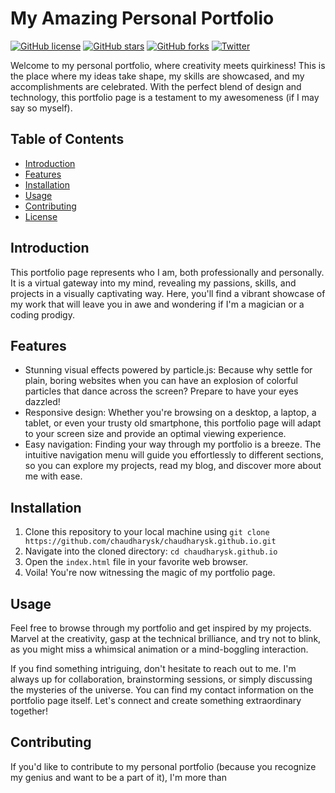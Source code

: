 # My Amazing Personal Portfolio

[![GitHub license](https://img.shields.io/badge/license-MIT-blue.svg)](https://github.com/chaudharysk/chaudharysk.github.io/blob/master/LICENSE)
[![GitHub stars](https://img.shields.io/github/stars/chaudharysk/chaudharysk.github.io.svg)](https://github.com/chaudharysk/chaudharysk.github.io/stargazers)
[![GitHub forks](https://img.shields.io/github/forks/chaudharysk/chaudharysk.github.io.svg)](https://github.com/chaudharysk/chaudharysk.github.io/network)
[![Twitter](https://img.shields.io/twitter/url/https/github.com/chaudharysk/chaudharysk.github.io.svg?style=social)](https://twitter.com/intent/tweet?text=Check%20out%20this%20awesome%20personal%20portfolio%20by%20@chaudharysk)

Welcome to my personal portfolio, where creativity meets quirkiness! This is the place where my ideas take shape, my skills are showcased, and my accomplishments are celebrated. With the perfect blend of design and technology, this portfolio page is a testament to my awesomeness (if I may say so myself).

## Table of Contents

- [Introduction](#introduction)
- [Features](#features)
- [Installation](#installation)
- [Usage](#usage)
- [Contributing](#contributing)
- [License](#license)

## Introduction

This portfolio page represents who I am, both professionally and personally. It is a virtual gateway into my mind, revealing my passions, skills, and projects in a visually captivating way. Here, you'll find a vibrant showcase of my work that will leave you in awe and wondering if I'm a magician or a coding prodigy.

## Features

- Stunning visual effects powered by particle.js: Because why settle for plain, boring websites when you can have an explosion of colorful particles that dance across the screen? Prepare to have your eyes dazzled!
- Responsive design: Whether you're browsing on a desktop, a laptop, a tablet, or even your trusty old smartphone, this portfolio page will adapt to your screen size and provide an optimal viewing experience.
- Easy navigation: Finding your way through my portfolio is a breeze. The intuitive navigation menu will guide you effortlessly to different sections, so you can explore my projects, read my blog, and discover more about me with ease.

## Installation

1. Clone this repository to your local machine using `git clone https://github.com/chaudharysk/chaudharysk.github.io.git`
2. Navigate into the cloned directory: `cd chaudharysk.github.io`
3. Open the `index.html` file in your favorite web browser.
4. Voila! You're now witnessing the magic of my portfolio page.

## Usage

Feel free to browse through my portfolio and get inspired by my projects. Marvel at the creativity, gasp at the technical brilliance, and try not to blink, as you might miss a whimsical animation or a mind-boggling interaction.

If you find something intriguing, don't hesitate to reach out to me. I'm always up for collaboration, brainstorming sessions, or simply discussing the mysteries of the universe. You can find my contact information on the portfolio page itself. Let's connect and create something extraordinary together!

## Contributing

If you'd like to contribute to my personal portfolio (because you recognize my genius and want to be a part of it), I'm more than
